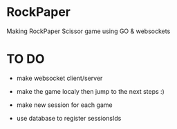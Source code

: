 # RockPaper
Making RockPaper Scissor game using GO &amp; websockets



# TO DO 

- make websocket client/server
- make the game localy then jump to the next steps :)


- make new session for each game
- use database to register sessionsIds